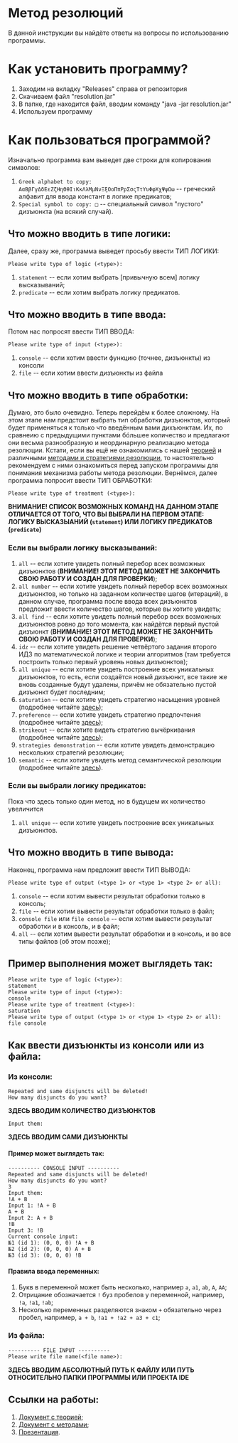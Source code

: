 # Метод резолюций

В данной инструкции вы найдёте ответы на вопросы по использованию программы.

# Как установить программу?

1. Заходим на вкладку "Releases" справа от репозитория
2. Скачиваем файл "resolution.jar"
3. В папке, где находится файл, вводим команду "java -jar resolution.jar"
4. Используем программу

# Как пользоваться программой?
Изначально программа вам выведет две строки для копирования символов:

1. `Greek alphabet to copy: ΑαΒβΓγΔδΕεΖζΗηΘθΙιΚκΛλΜμΝνΞξΟοΠπΡρΣσςΤτΥυΦφΧχΨψΩω` -- греческий алфавит для ввода констант в логике предикатов;
2. `Special symbol to copy: □` -- специальный символ "пустого" дизъюнкта (на всякий случай).

## Что можно вводить в типе логики:

Далее, сразу же, программа выведет просьбу ввести ТИП ЛОГИКИ:

`Please write type of logic (<type>):`

1. `statement` -- если хотим выбрать [привычную всем] логику высказываний;
2. `predicate` -- если хотим выбрать логику предикатов.

## Что можно вводить в типе ввода:

Потом нас попросят ввести ТИП ВВОДА:

`Please write type of input (<type>):`

1. `console` -- если хотим ввести функцию (точнее, дизъюнкты) из консоли
2. `file` -- если хотим ввести дизъюнкты из файла

## Что можно вводить в типе обработки:

Думаю, это было очевидно.
Теперь перейдём к более сложному.
На этом этапе нам предстоит выбрать тип обработки дизъюнктов, который будет применяться к только что введённым вами дихъюнктам.
Их, по сравнеию с предыдущими пунктами бóльшее количество и предлагают они весьма разнообразную и неординарную реализацию метода резолюции.
Кстати, если вы ещё не ознакомились с нашей [теорией](https://docs.google.com/document/d/1r_mcCiTdolnnHsmiRI_9j5ZyZ3upzpUTGpa-gEHu6A0/edit?usp=sharing) и различными [методами и стратегиями резолюции](https://docs.google.com/document/d/1CQF3K2Z_RgfvqFVIwOvWBBYwGXIVb4-NkI3j6AR70_U/edit?usp=sharing), то настоятельно рекомендуем с ними ознакомиться перед запуском программы для понимания механизма работы метода резолюции. Вернёмся, далее программа попросит ввести ТИП ОБРАБОТКИ:

`Please write type of treatment (<type>):`

**ВНИМАНИЕ! СПИСОК ВОЗМОЖНЫХ КОМАНД НА ДАННОМ ЭТАПЕ ОТЛИЧАЕТСЯ ОТ ТОГО, ЧТО ВЫ ВЫБРАЛИ НА ПЕРВОМ ЭТАПЕ: ЛОГИКУ ВЫСКАЗЫАНИЙ (`statement`) ИЛИ ЛОГИКУ ПРЕДИКАТОВ (`predicate`)**

### Если вы выбрали логику высказываний:

1. `all` -- если хотите увидеть полный перебор всех возможных дизъюнктов (**ВНИМАНИЕ! ЭТОТ МЕТОД МОЖЕТ НЕ ЗАКОНЧИТЬ СВОЮ РАБОТУ И СОЗДАН ДЛЯ ПРОВЕРКИ**);
2. `all number` -- если хотите увидеть полный перебор всех возможных дизъюнктов, но только на заданном количестве шагов (итераций), в данном случае, программа после ввода всех дизъюнктов предложит ввести количество шагов, которые вы хотите увидеть;
3. `all find` -- если хотите увидеть полный перебор всех возможных дизъюнктов ровно до того момента, как найдётся первый пустой дизъюнкт (**ВНИМАНИЕ! ЭТОТ МЕТОД МОЖЕТ НЕ ЗАКОНЧИТЬ СВОЮ РАБОТУ И СОЗДАН ДЛЯ ПРОВЕРКИ**);
4. `idz` -- если хотите увидеть решение четвёртого задания второго ИДЗ по математической логике и теории алгоритмов (там требуется построить только первый уровень новых дизъюнктов);
5. `all unique` -- если хотите увидеть построение всех уникальных дизъюнктов, то есть, если создаётся новый дизъюнкт, все такие же вновь созданные будут удалены, причём не обязательно пустой дизъюнкт будет последним;
6. `saturation` -- если хотите увидеть стратегию насыщения уровней (подробнее читайте [здесь](https://docs.google.com/document/d/1CQF3K2Z_RgfvqFVIwOvWBBYwGXIVb4-NkI3j6AR70_U/edit?usp=sharing));
7. `preference` -- если хотите увидеть стратегию предпочтения (подробнее читайте [здесь](https://docs.google.com/document/d/1CQF3K2Z_RgfvqFVIwOvWBBYwGXIVb4-NkI3j6AR70_U/edit?usp=sharing));
9. `strikeout` -- если хотите видеть стратегию вычёркивания (подробнее читайте [здесь](https://docs.google.com/document/d/1CQF3K2Z_RgfvqFVIwOvWBBYwGXIVb4-NkI3j6AR70_U/edit?usp=sharing));
10. `strategies demonstration` -- если хотите увидеть демонстрацию нескольких стратегий резолюции;
11. `semantic` -- если хотите увидеть метод семантической резолюции (подробнее читайте [здесь](https://docs.google.com/document/d/1CQF3K2Z_RgfvqFVIwOvWBBYwGXIVb4-NkI3j6AR70_U/edit?usp=sharing)).

### Если вы выбрали логику предикатов:

Пока что здесь только один метод, но в будущем их количество увеличится

1. `all unique` -- если хотите увидеть построение всех уникальных дизъюнктов.

## Что можно вводить в типе вывода:

Наконец, программа нам предложит ввести ТИП ВЫВОДА:

`Please write type of output (<type 1> or <type 1> <type 2> or all):`

1. `console` -- если хотим вывести результат обработки только в консоль;
2. `file` -- если хотим вывести результат обработки только в файл;
3. `console file` или `file console` -- если хотим вывести результат обработки и в консоль, и в файл;
4. `all` -- если хотим вывести результат обработки и в консоль, и во все типы файлов (об этом позже);

## Пример выполнения может выглядеть так:

```
Please write type of logic (<type>):
statement
Please write type of input (<type>):
console
Please write type of treatment (<type>):
saturation
Please write type of output (<type 1> or <type 1> <type 2> or all):
file console
```

## Как ввести дизъюнкты из консоли или из файла:

### Из консоли:

```
Repeated and same disjuncts will be deleted!
How many disjuncts do you want?
```

**ЗДЕСЬ ВВОДИМ КОЛИЧЕСТВО ДИЗЪЮНКТОВ**

`Input them:`

**ЗДЕСЬ ВВОДИМ САМИ ДИЗЪЮНКТЫ**

#### Пример может выглядеть так:

```
---------- CONSOLE INPUT ----------
Repeated and same disjuncts will be deleted!
How many disjuncts do you want?
3
Input them:
!A + B
Input 1: !A + B
A + B
Input 2: A + B
!B
Input 3: !B
Current console input:
№1 (id 1): (0, 0, 0) !A + B
№2 (id 2): (0, 0, 0) A + B
№3 (id 3): (0, 0, 0) !B
```

#### Правила ввода переменных:

1. Букв в переменной может быть несколько, например `a`, `a1`, `ab`, `A`, `AA`;
2. Отрицание обозначается `!` буз пробелов у переменной, например, `!a`, `!a1`, `!ab`;
3. Несколько переменных разделяются знаком `+` обязательно через пробел, например, `a + b`, `!a1 + !a2 + a3 + c1`;

### Из файла:

```
---------- FILE INPUT ----------
Please write file name(<file name>):
```

**ЗДЕСЬ ВВОДИМ АБСОЛЮТНЫЙ ПУТЬ К ФАЙЛУ ИЛИ ПУТЬ ОТНОСИТЕЛЬНО ПАПКИ ПРОГРАММЫ ИЛИ ПРОЕКТА IDE**

## Ссылки на работы:

1. [Документ с теорией](https://docs.google.com/document/d/1r_mcCiTdolnnHsmiRI_9j5ZyZ3upzpUTGpa-gEHu6A0/edit?usp=sharing);
2. [Документ с методами](https://docs.google.com/document/d/1CQF3K2Z_RgfvqFVIwOvWBBYwGXIVb4-NkI3j6AR70_U/edit?usp=sharing);
3. [Презентация](https://docs.google.com/presentation/d/1FEjB-ixD_4w8hBM2LGQj1OG16Mslhync4m7j_d_NMFs/edit?usp=sharing).
